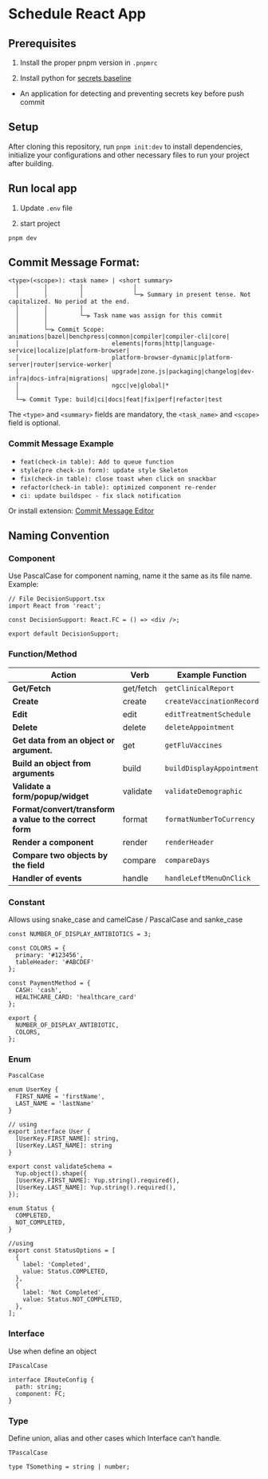 # Schedule React App

## Prerequisites

1. Install the proper pnpm version in `.pnpmrc`

2. Install python for [secrets baseline](https://github.com/Yelp/detect-secrets)

- An application for detecting and preventing secrets key before push commit

## Setup

After cloning this repository, run `pnpm init:dev` to install dependencies, initialize your configurations and other necessary files to run your project after building.

## Run local app

1. Update `.env` file

2. start project

```
pnpm dev
```

## Commit Message Format:

```
<type>(<scope>): <task name> | <short summary>
  │       │         │              │
  │       │         │              └─⫸ Summary in present tense. Not capitalized. No period at the end.
  │       │         │
  │       │         └─⫸ Task name was assign for this commit
  │       │
  │       └─⫸ Commit Scope: animations|bazel|benchpress|common|compiler|compiler-cli|core|
  │                          elements|forms|http|language-service|localize|platform-browser|
  │                          platform-browser-dynamic|platform-server|router|service-worker|
  │                          upgrade|zone.js|packaging|changelog|dev-infra|docs-infra|migrations|
  │                          ngcc|ve|global|*
  │
  └─⫸ Commit Type: build|ci|docs|feat|fix|perf|refactor|test
```

The `<type>` and `<summary>` fields are mandatory, the `<task_name>` and `<scope>` field is optional.

### Commit Message Example

- `feat(check-in table): Add to queue function`
- `style(pre check-in form): update style Skeleton`
- `fix(check-in table): close toast when click on snackbar`
- `refactor(check-in table): optimized component re-render`
- `ci: update buildspec - fix slack notification`

Or install extension: [Commit Message Editor](https://marketplace.visualstudio.com/items?itemName=adam-bender.commit-message-editor)

## Naming Convention

### Component

Use PascalCase for component naming, name it the same as its file name. Example:

```
// File DecisionSupport.tsx
import React from 'react';

const DecisionSupport: React.FC = () => <div />;

export default DecisionSupport;
```

### Function/Method

| **Action**                                               | **Verb**  | **Example Function**      |
| -------------------------------------------------------- | --------- | ------------------------- |
| **Get/Fetch**                                            | get/fetch | `getClinicalReport`       |
| **Create**                                               | create    | `createVaccinationRecord` |
| **Edit**                                                 | edit      | `editTreatmentSchedule`   |
| **Delete**                                               | delete    | `deleteAppointment`       |
| **Get data from an object or argument.**                 | get       | `getFluVaccines`          |
| **Build an object from arguments**                       | build     | `buildDisplayAppointment` |
| **Validate a form/popup/widget**                         | validate  | `validateDemographic`     |
| **Format/convert/transform a value to the correct form** | format    | `formatNumberToCurrency`  |
| **Render a component**                                   | render    | `renderHeader`            |
| **Compare two objects by the field**                     | compare   | `compareDays`             |
| **Handler of events**                                    | handle    | `handleLeftMenuOnClick`   |

### Constant

Allows using snake_case and camelCase / PascalCase and sanke_case

```
const NUMBER_OF_DISPLAY_ANTIBIOTICS = 3;

const COLORS = {
  primary: '#123456',
  tableHeader: '#ABCDEF'
};

const PaymentMethod = {
  CASH: 'cash',
  HEALTHCARE_CARD: 'healthcare_card'
};

export {
  NUMBER_OF_DISPLAY_ANTIBIOTIC,
  COLORS,
};
```

### Enum

`PascalCase`

```
enum UserKey {
  FIRST_NAME = 'firstName',
  LAST_NAME = 'lastName'
}

// using
export interface User {
  [UserKey.FIRST_NAME]: string,
  [UserKey.LAST_NAME]: string
}

export const validateSchema =
  Yup.object().shape({
  [UserKey.FIRST_NAME]: Yup.string().required(),
  [UserKey.LAST_NAME]: Yup.string().required(),
});
```

```
enum Status {
  COMPLETED,
  NOT_COMPLETED,
}

//using
export const StatusOptions = [
  {
    label: 'Completed',
    value: Status.COMPLETED,
  },
  {
    label: 'Not Completed',
    value: Status.NOT_COMPLETED,
  },
];
```

### Interface

Use when define an object

`IPascalCase`

```
interface IRouteConfig {
  path: string;
  component: FC;
}
```

### Type

Define union, alias and other cases which Interface can’t handle.

`TPascalCase`

```
type TSomething = string | number;
```
